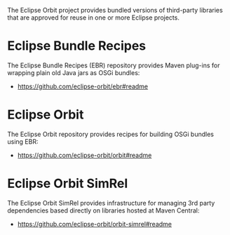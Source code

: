The Eclipse Orbit project provides bundled versions of third-party libraries that are approved for reuse in one or more Eclipse projects.

# Eclipse Bundle Recipes

The Eclipse Bundle Recipes (EBR) repository provides Maven plug-ins for wrapping plain old Java jars as OSGi bundles:

- https://github.com/eclipse-orbit/ebr#readme

# Eclipse Orbit

The Eclipse Orbit repository provides recipes for building OSGi bundles using EBR:

- https://github.com/eclipse-orbit/orbit#readme

# Eclipse Orbit SimRel

The Eclipse Orbit SimRel provides infrastructure for managing 3rd party dependencies based directly on libraries hosted at Maven Central:

- https://github.com/eclipse-orbit/orbit-simrel#readme
